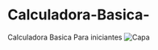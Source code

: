 # Calculadora-Basica-
Calculadora Basica Para iniciantes 
![Capa](https://github.com/joeldevportugal/Calculadora-Basica-/assets/135770029/32b7ac26-0c9a-4735-8964-deddbe1b7db5)

